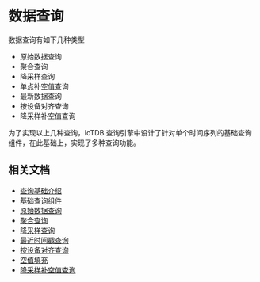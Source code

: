 <!--

    Licensed to the Apache Software Foundation (ASF) under one
    or more contributor license agreements.  See the NOTICE file
    distributed with this work for additional information
    regarding copyright ownership.  The ASF licenses this file
    to you under the Apache License, Version 2.0 (the
    "License"); you may not use this file except in compliance
    with the License.  You may obtain a copy of the License at
    
        http://www.apache.org/licenses/LICENSE-2.0
    
    Unless required by applicable law or agreed to in writing,
    software distributed under the License is distributed on an
    "AS IS" BASIS, WITHOUT WARRANTIES OR CONDITIONS OF ANY
    KIND, either express or implied.  See the License for the
    specific language governing permissions and limitations
    under the License.

-->

# 数据查询

数据查询有如下几种类型

* 原始数据查询
* 聚合查询
* 降采样查询
* 单点补空值查询
* 最新数据查询
* 按设备对齐查询
* 降采样补空值查询

为了实现以上几种查询，IoTDB 查询引擎中设计了针对单个时间序列的基础查询组件，在此基础上，实现了多种查询功能。

## 相关文档

* [查询基础介绍](/zh/SystemDesign/DataQuery/QueryFundamentals.html)
* [基础查询组件](/zh/SystemDesign/DataQuery/SeriesReader.html)
* [原始数据查询](/zh/SystemDesign/DataQuery/RawDataQuery.html)
* [聚合查询](/zh/SystemDesign/DataQuery/AggregationQuery.html)
* [降采样查询](/zh/SystemDesign/DataQuery/GroupByQuery.html)
* [最近时间戳查询](/zh/SystemDesign/DataQuery/LastQuery.html)
* [按设备对齐查询](/zh/SystemDesign/DataQuery/AlignByDeviceQuery.html)
* [空值填充](/zh/SystemDesign/DataQuery/FillFunction.html)
* [降采样补空值查询](/zh/SystemDesign/DataQuery/GroupByFillQuery.html)
